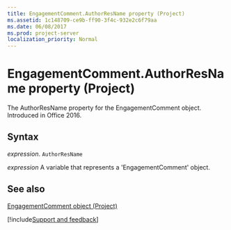 ```yaml
---
title: EngagementComment.AuthorResName property (Project)
ms.assetid: 1c148709-ce9b-ff90-3f4c-932e2c6f79aa
ms.date: 06/08/2017
ms.prod: project-server
localization_priority: Normal
---
```



# EngagementComment.AuthorResName property (Project)

The AuthorResName property for the EngagementComment object. Introduced in Office 2016.


## Syntax

_expression_. `AuthorResName`

_expression_ A variable that represents a 'EngagementComment' object.


## See also


[EngagementComment object (Project)](Project.engagementcomment.md)

[!include[Support and feedback](~/includes/feedback-boilerplate.md)]